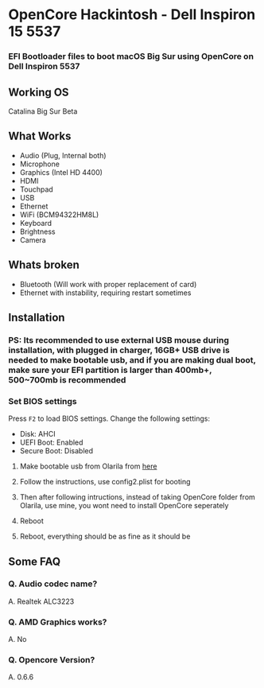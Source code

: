 # OpenCore Hackintosh - Dell Inspiron 15 5537

### EFI Bootloader files to boot macOS Big Sur using OpenCore on Dell Inspiron 5537

## Working OS
Catalina
Big Sur Beta

## What Works

- Audio (Plug, Internal both)
- Microphone
- Graphics (Intel HD 4400)
- HDMI
- Touchpad
- USB 
- Ethernet
- WiFi (BCM94322HM8L)
- Keyboard
- Brightness
- Camera

## Whats broken

- Bluetooth (Will work with proper replacement of card)
- Ethernet with instability, requiring restart sometimes

## Installation

### PS: Its recommended to use external USB mouse during installation, with plugged in charger, 16GB+ USB drive is needed to make bootable usb, and if you are making dual boot, make sure your EFI partition is larger than 400mb+, 500~700mb is recommended 

### Set BIOS settings 
Press `F2` to load BIOS settings. Change the following settings:

- Disk: AHCI
- UEFI Boot: Enabled
- Secure Boot: Disabled

1. Make bootable usb from Olarila from [here](https://www.olarila.com/topic/5794-hackintosh-guide-install-macos-with-olarila-image-step-by-step-install-and-post-install-windows-or-mac)

2. Follow the instructions, use config2.plist for booting

3. Then after following intructions, instead of taking OpenCore folder from Olarila, use mine, you wont need to install OpenCore seperately 

4. Reboot 

6. Reboot, everything should be as fine as it should be

## Some FAQ

### Q. Audio codec name?
A. Realtek ALC3223

### Q. AMD Graphics works?
A. No

### Q. Opencore Version?
A. 0.6.6